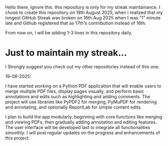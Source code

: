 Hello there,
            Ignore this. this repository is only for my streak maintainance. 
            I chose to create this repository on 18th August 2025, when i realized that my longest GitHub Streak was broken on 16th Aug 2025 when I was "1" minute late and Github registered that as 17th's contribution instead of 16th.

From now on, 
    I will be adding 1-3 lines in this repository daily. 
# Just to maintain my streak...


I Strongly suggest you check out my other repositories instead of this one.



19-08-2025:
            
I have started working on a Python PDF application that will enable users to merge multiple PDF files, display pages visually, and perform basic annotations and edits such as highlighting and adding comments. The project will
use libraries like PyPDF2 for merging, PyMuPDF for rendering and annotating, and optionally ReportLab for simple content edits.

I plan to build the app modularly, beginning with core functions like merging and viewing PDFs, then gradually adding annotation and editing features. The user interface will be developed last to integrate all functionalities
smoothly. I will post regular updates on the progress and enhancements of this project.


